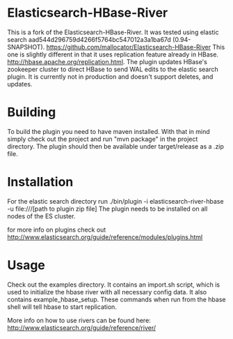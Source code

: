 Elasticsearch-HBase-River
==========================

This is a fork of the Elasticsearch-HBase-River. It was tested using elastic
search aad544d296759d4266f5764bc547012a3a1ba67d (0.94-SNAPSHOT).
https://github.com/mallocator/Elasticsearch-HBase-River
This one is slightly different in that it uses replication feature already in 
HBase. http://hbase.apache.org/replication.html. The plugin updates HBase's
zookeeper cluster to direct HBase to send WAL edits to the elastic search plugin. It is currently not in production and doesn't support deletes, and updates.

# Building

To build the plugin you need to have maven installed. With that in mind simply check out the project and run "mvn package" in the project directory. The plugin should then be available under target/release as a .zip file.

# Installation
For the elastic search directory run
./bin/plugin -i elasticsearch-river-hbase -u file:///[path to plugin zip file]
The plugin needs to be installed on all nodes of the ES cluster.

for more info on plugins check out http://www.elasticsearch.org/guide/reference/modules/plugins.html

# Usage

Check out the examples directory. It contains an import.sh script, which is 
used to initialize the hbase river with all necessary config data. It also
contains example_hbase_setup. These commands when run from the hbase shell will
tell hbase to start replication.

More info on how to use rivers can be found here: http://www.elasticsearch.org/guide/reference/river/
